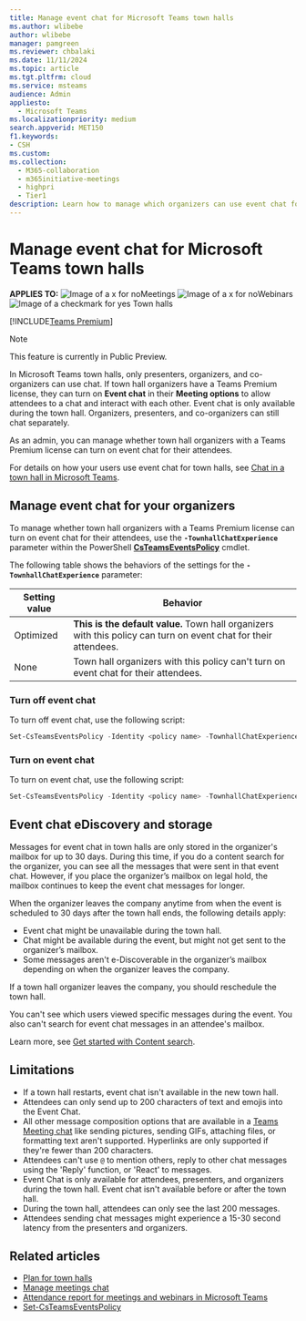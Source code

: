 ```yaml
---
title: Manage event chat for Microsoft Teams town halls 
ms.author: wlibebe
author: wlibebe
manager: pamgreen
ms.reviewer: chbalaki
ms.date: 11/11/2024
ms.topic: article
ms.tgt.pltfrm: cloud
ms.service: msteams
audience: Admin
appliesto: 
  - Microsoft Teams
ms.localizationpriority: medium
search.appverid: MET150
f1.keywords:
- CSH
ms.custom: 
ms.collection: 
  - M365-collaboration
  - m365initiative-meetings
  - highpri
  - Tier1
description: Learn how to manage which organizers can use event chat for their Microsoft Teams town halls.
---
```


# Manage event chat for Microsoft Teams town halls

**APPLIES TO:** ![Image of a x for no](/office/media/icons/cancel-teams.png)Meetings ![Image of a x for no](/office/media/icons/cancel-teams.png)Webinars ![Image of a checkmark for yes](/office/media/icons/success-teams.png) Town halls

[!INCLUDE[Teams Premium](includes/teams-premium-ecm.md)]

> [!NOTE]
> This feature is currently in Public Preview.

In Microsoft Teams town halls, only presenters, organizers, and co-organizers can use chat. If town hall organizers have a Teams Premium license, they can turn on **Event chat** in their **Meeting options** to allow attendees to a chat and interact with each other. Event chat is only available during the town hall. Organizers, presenters, and co-organizers can still chat separately.

As an admin, you can manage whether town hall organizers with a Teams Premium license can turn on event chat for their attendees.

For details on how your users use event chat for town halls, see [Chat in a town hall in Microsoft Teams](https://support.microsoft.com/office/chat-in-a-town-hall-in-microsoft-teams-a4a0e102-ca45-4605-a0a8-83a884547338).

## Manage event chat for your organizers

To manage whether town hall organizers with a Teams Premium license can turn on event chat for their attendees, use the **`-TownhallChatExperience`** parameter within the PowerShell [**CsTeamsEventsPolicy**](/powershell/module/teams/set-csteamseventspolicy) cmdlet.

The following table shows the behaviors of the settings for the **`-TownhallChatExperience`** parameter:

|Setting value| Behavior|
|---------|---------------|
|Optimized| **This is the default value.** Town hall organizers with this policy can turn on event chat for their attendees. |
|None| Town hall organizers with this policy can't turn on event chat for their attendees.|

### Turn off event chat

To turn off event chat, use the following script:

```powershell
Set-CsTeamsEventsPolicy -Identity <policy name> -TownhallChatExperience None
```

### Turn on event chat

To turn on event chat, use the following script:

```powershell
Set-CsTeamsEventsPolicy -Identity <policy name> -TownhallChatExperience Optimized
```

## Event chat eDiscovery and storage

Messages for event chat in town halls are only stored in the organizer's mailbox for up to 30 days. During this time, if you do a content search for the organizer, you can see all the messages that were sent in that event chat.
However, if you place the organizer’s mailbox on legal hold, the mailbox continues to keep the event chat messages for longer.

When the organizer leaves the company anytime from when the event is scheduled to 30 days after the town hall ends, the following details apply:

- Event chat might be unavailable during the town hall.
- Chat might be available during the event, but might not get sent to the organizer’s mailbox.
- Some messages aren't e-Discoverable in the organizer’s mailbox depending on when the organizer leaves the company.

If a town hall organizer leaves the company, you should reschedule the town hall.

You can't see which users viewed specific messages during the event. You also can't search for event chat messages in an attendee's mailbox.

Learn more, see [Get started with Content search](/purview/ediscovery-content-search).

## Limitations

- If a town hall restarts, event chat isn't available in the new town hall.
- Attendees can only send up to 200 characters of text and emojis into the Event Chat.  
- All other message composition options that are available in a [Teams Meeting chat](manage-meeting-chat.md) like sending pictures, sending GIFs, attaching files, or formatting text aren't supported. Hyperlinks are only supported if they're fewer than 200 characters.  
- Attendees can't use `@` to mention others, reply to other chat messages using the 'Reply' function, or 'React' to messages.
- Event Chat is only available for attendees, presenters, and organizers during the town hall. Event chat isn't available before or after the town hall.
- During the town hall, attendees can only see the last 200 messages.
- Attendees sending chat messages might experience a 15-30 second latency from the presenters and organizers.

## Related articles

- [Plan for town halls](plan-town-halls.md)
- [Manage meetings chat](manage-meeting-chat.md)
- [Attendance report for meetings and webinars in Microsoft Teams](teams-analytics-and-reports/meeting-attendance-report.md)
- [Set-CsTeamsEventsPolicy](/powershell/module/teams/set-csteamseventspolicy)
